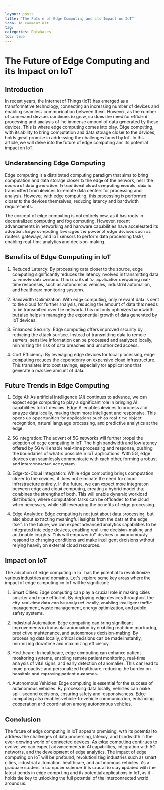 ```yaml
---

layout: posts
title: "The Future of Edge Computing and its Impact on IoT"
icon: fa-comment-alt
tag:      
categories: Databases
toc: true
---
```




# The Future of Edge Computing and its Impact on IoT

## Introduction

In recent years, the Internet of Things (IoT) has emerged as a transformative technology, connecting an increasing number of devices and enabling seamless communication between them. However, as the number of connected devices continues to grow, so does the need for efficient processing and analysis of the immense amount of data generated by these devices. This is where edge computing comes into play. Edge computing, with its ability to bring computation and data storage closer to the devices, holds great promise in addressing the challenges faced by IoT. In this article, we will delve into the future of edge computing and its potential impact on IoT.

## Understanding Edge Computing

Edge computing is a distributed computing paradigm that aims to bring computation and data storage closer to the edge of the network, near the source of data generation. In traditional cloud computing models, data is transmitted from devices to remote data centers for processing and analysis. However, with edge computing, this processing is performed closer to the devices themselves, reducing latency and bandwidth requirements.

The concept of edge computing is not entirely new, as it has roots in decentralized computing and fog computing. However, recent advancements in networking and hardware capabilities have accelerated its adoption. Edge computing leverages the power of edge devices such as routers, gateways, and IoT sensors to perform data processing tasks, enabling real-time analytics and decision-making.

## Benefits of Edge Computing in IoT

1. Reduced Latency: By processing data closer to the source, edge computing significantly reduces the latency involved in transmitting data to remote data centers. This is critical for applications requiring real-time responses, such as autonomous vehicles, industrial automation, and healthcare monitoring systems.

2. Bandwidth Optimization: With edge computing, only relevant data is sent to the cloud for further analysis, reducing the amount of data that needs to be transmitted over the network. This not only optimizes bandwidth but also helps in managing the exponential growth of data generated by IoT devices.

3. Enhanced Security: Edge computing offers improved security by reducing the attack surface. Instead of transmitting data to remote servers, sensitive information can be processed and analyzed locally, minimizing the risk of data breaches and unauthorized access.

4. Cost Efficiency: By leveraging edge devices for local processing, edge computing reduces the dependency on expensive cloud infrastructure. This translates into cost savings, especially for applications that generate a massive amount of data.

## Future Trends in Edge Computing

1. Edge AI: As artificial intelligence (AI) continues to advance, we can expect edge computing to play a significant role in bringing AI capabilities to IoT devices. Edge AI enables devices to process and analyze data locally, making them more intelligent and responsive. This opens up opportunities for applications such as real-time object recognition, natural language processing, and predictive analytics at the edge.

2. 5G Integration: The advent of 5G networks will further propel the adoption of edge computing in IoT. The high bandwidth and low latency offered by 5G will enable real-time processing and response, pushing the boundaries of what is possible in IoT applications. With 5G, edge devices can seamlessly communicate with each other, forming a robust and interconnected ecosystem.

3. Edge-to-Cloud Integration: While edge computing brings computation closer to the devices, it does not eliminate the need for cloud infrastructure entirely. In the future, we can expect more integration between edge and cloud computing, creating a hybrid model that combines the strengths of both. This will enable dynamic workload distribution, where computation tasks can be offloaded to the cloud when necessary, while still leveraging the benefits of edge processing.

4. Edge Analytics: Edge computing is not just about data processing, but also about extracting meaningful insights from the data at the edge itself. In the future, we can expect advanced analytics capabilities to be integrated into edge devices, enabling real-time decision-making and actionable insights. This will empower IoT devices to autonomously respond to changing conditions and make intelligent decisions without relying heavily on external cloud resources.

## Impact on IoT

The adoption of edge computing in IoT has the potential to revolutionize various industries and domains. Let's explore some key areas where the impact of edge computing on IoT will be significant:

1. Smart Cities: Edge computing can play a crucial role in making cities smarter and more efficient. By deploying edge devices throughout the city, real-time data can be analyzed locally, enabling intelligent traffic management, waste management, energy optimization, and public safety systems.

2. Industrial Automation: Edge computing can bring significant improvements to industrial automation by enabling real-time monitoring, predictive maintenance, and autonomous decision-making. By processing data locally, critical decisions can be made instantly, minimizing downtime and maximizing efficiency.

3. Healthcare: In healthcare, edge computing can enhance patient monitoring systems, enabling remote patient monitoring, real-time analysis of vital signs, and early detection of anomalies. This can lead to more proactive and personalized healthcare, reducing the burden on hospitals and improving patient outcomes.

4. Autonomous Vehicles: Edge computing is essential for the success of autonomous vehicles. By processing data locally, vehicles can make split-second decisions, ensuring safety and responsiveness. Edge computing also enables vehicle-to-vehicle communication, enhancing cooperation and coordination among autonomous vehicles.

## Conclusion

The future of edge computing in IoT appears promising, with its potential to address the challenges of data processing, latency, and bandwidth in the ever-growing world of connected devices. As edge computing continues to evolve, we can expect advancements in AI capabilities, integration with 5G networks, and the development of edge analytics. The impact of edge computing on IoT will be profound, revolutionizing industries such as smart cities, industrial automation, healthcare, and autonomous vehicles. As a graduate student in computer science, it is crucial to stay updated with the latest trends in edge computing and its potential applications in IoT, as it holds the key to unlocking the full potential of the interconnected world around us.